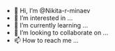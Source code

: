 - 👋 Hi, I’m @Nikita-r-minaev
- 👀 I’m interested in ...
- 🌱 I’m currently learning ...
- 💞️ I’m looking to collaborate on ...
- 📫 How to reach me ...

<!---
Nikita-r-minaev/Nikita-r-minaev is a ✨ special ✨ repository because its `README.md` (this file) appears on your GitHub profile.
You can click the Preview link to take a look at your changes.
--->
